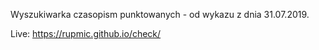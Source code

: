 Wyszukiwarka czasopism punktowanych - od wykazu z dnia 31.07.2019.

Live: https://rupmic.github.io/check/
